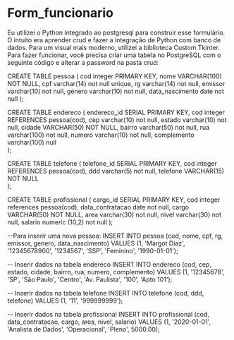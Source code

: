 # Form_funcionario
 Eu utilizei o Python integrado ao postgresql para construir esse formulário. O intuito era aprender crud e fazer a integração de Python com banco de dados. Para um visual mais moderno, utilizei a biblioteca Custom Tkinter.
Para fazer funcionar, você precisa criar uma tabela no PostgreSQL com o seguinte código e alterar a password na pasta crud:

CREATE TABLE pessoa (
    cod integer PRIMARY KEY,
    nome VARCHAR(100) NOT NULL,
	cpf varchar(14) not null unique,
	rg varchar(14) not null,
	emissor varchar(10) not null,
	genero varchar(10) not null,
	data_nascimento date not null 
);

CREATE TABLE endereco (
    endereco_id SERIAL PRIMARY KEY,
    cod integer REFERENCES pessoa(cod),
	cep varchar(10) not null,
	estado varchar(10) not null,
    cidade VARCHAR(50) NOT NULL,
	bairro varchar(50) not null,
	rua varchar(100) not null,
	numero varchar(10) not null,
	complemento varchar(100) null    
);

CREATE TABLE telefone (
    telefone_id SERIAL PRIMARY KEY,
    cod integer REFERENCES pessoa(cod),
	ddd varchar(5) not null,
    telefone VARCHAR(15) NOT NULL    
);

CREATE TABLE profissional (
    cargo_id SERIAL PRIMARY KEY,
	cod integer references pessoa(cod),
	data_contratacao date not null,
    cargo VARCHAR(50) NOT NULL,
	area varchar(30) not null,
	nivel varchar(30) not null,
	salario numeric (10,2) not null
);

--Para inserir uma nova pessoa:
INSERT INTO pessoa (cod, nome, cpf, rg, emissor, genero, data_nascimento)
VALUES (1, 'Margot Diaz', '12345678900', '1234567', 'SSP', 'Feminino', '1990-01-01');

-- Inserir dados na tabela endereco
INSERT INTO endereco (cod, cep, estado, cidade, bairro, rua, numero, complemento)
VALUES (1, '12345678', 'SP', 'São Paulo', 'Centro', 'Av. Paulista', '100', 'Apto 101');

-- Inserir dados na tabela telefone
INSERT INTO telefone (cod, ddd, telefone)
VALUES (1, '11', '999999999');

-- Inserir dados na tabela profissional
INSERT INTO profissional (cod, data_contratacao, cargo, area, nivel, salario)
VALUES (1, '2020-01-01', 'Analista de Dados', 'Operacional', 'Pleno', 5000.00);
